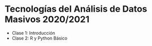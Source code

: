 # Tecnologías del Análisis de Datos Masivos 2020/2021

* Clase 1: Introducción
* Clase 2: R y Python Básico
